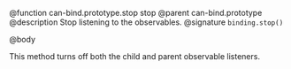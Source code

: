 @function can-bind.prototype.stop stop
@parent can-bind.prototype
@description Stop listening to the observables.
@signature `binding.stop()`

@body

This method turns off both the child and parent observable listeners.
